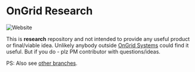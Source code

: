 # OnGrid Research
![Website](https://img.shields.io/website-up-down-green-red/http/ongrid.pro.svg?label=ongrid.pro)

This is **research** repository and not intended to provide any useful product or final/viable idea. 
Unlikely anybody outside [OnGrid Systems](https://ongrid.pro) could find it useful. But if you do - plz PM contributor with questions/ideas.


PS: Also see [other branches](https://github.com/OnGridSystems/research/branches).
